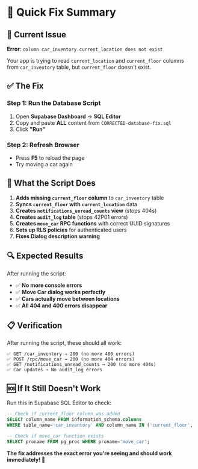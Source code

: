 # 🚀 Quick Fix Summary

## 🚨 **Current Issue**
**Error**: `column car_inventory.current_location does not exist`

Your app is trying to read `current_location` and `current_floor` columns from `car_inventory` table, but `current_floor` doesn't exist.

## ✅ **The Fix**

### **Step 1: Run the Database Script**
1. Open **Supabase Dashboard** → **SQL Editor**
2. Copy and paste **ALL** content from `CORRECTED-database-fix.sql`
3. Click **"Run"**

### **Step 2: Refresh Browser**
- Press **F5** to reload the page
- Try moving a car again

## 🎯 **What the Script Does**

1. **Adds missing `current_floor` column** to `car_inventory` table
2. **Syncs `current_floor` with `current_location`** data
3. **Creates `notifications_unread_counts` view** (stops 404s)
4. **Creates `audit_log` table** (stops 42P01 errors)
5. **Creates `move_car` RPC functions** with correct UUID signatures
6. **Sets up RLS policies** for authenticated users
7. **Fixes Dialog description warning**

## 🔍 **Expected Results**

After running the script:
- ✅ **No more console errors**
- ✅ **Move Car dialog works perfectly**
- ✅ **Cars actually move between locations**
- ✅ **All 404 and 400 errors disappear**

## 📋 **Verification**

After running the script, these should all work:
```
✅ GET /car_inventory → 200 (no more 400 errors)
✅ POST /rpc/move_car → 200 (no more 404 errors)  
✅ GET /notifications_unread_counts → 200 (no more 404s)
✅ Car updates → No audit_log errors
```

## 🆘 **If It Still Doesn't Work**

Run this in Supabase SQL Editor to check:
```sql
-- Check if current_floor column was added
SELECT column_name FROM information_schema.columns 
WHERE table_name='car_inventory' AND column_name IN ('current_floor', 'current_location');

-- Check if move_car function exists
SELECT proname FROM pg_proc WHERE proname='move_car';
```

**The fix addresses the exact error you're seeing and should work immediately! 🎉**
